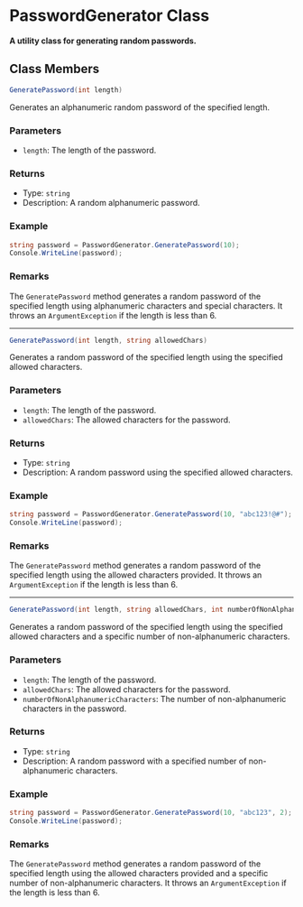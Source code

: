 # PasswordGenerator Class

**A utility class for generating random passwords.**

## Class Members

```csharp
GeneratePassword(int length)
```

Generates an alphanumeric random password of the specified length.

### Parameters

- `length`: The length of the password.

### Returns

- Type: `string`
- Description: A random alphanumeric password.

### Example

```csharp
string password = PasswordGenerator.GeneratePassword(10);
Console.WriteLine(password);
```

### Remarks

The `GeneratePassword` method generates a random password of the specified length using alphanumeric characters and special characters. It throws an `ArgumentException` if the length is less than 6.

---

```csharp
GeneratePassword(int length, string allowedChars)
```

Generates a random password of the specified length using the specified allowed characters.

### Parameters

- `length`: The length of the password.
- `allowedChars`: The allowed characters for the password.

### Returns

- Type: `string`
- Description: A random password using the specified allowed characters.

### Example

```csharp
string password = PasswordGenerator.GeneratePassword(10, "abc123!@#");
Console.WriteLine(password);
```

### Remarks

The `GeneratePassword` method generates a random password of the specified length using the allowed characters provided. It throws an `ArgumentException` if the length is less than 6.

---

```csharp
GeneratePassword(int length, string allowedChars, int numberOfNonAlphanumericCharacters)
```

Generates a random password of the specified length using the specified allowed characters and a specific number of non-alphanumeric characters.

### Parameters

- `length`: The length of the password.
- `allowedChars`: The allowed characters for the password.
- `numberOfNonAlphanumericCharacters`: The number of non-alphanumeric characters in the password.

### Returns

- Type: `string`
- Description: A random password with a specified number of non-alphanumeric characters.

### Example

```csharp
string password = PasswordGenerator.GeneratePassword(10, "abc123", 2);
Console.WriteLine(password);
```

### Remarks

The `GeneratePassword` method generates a random password of the specified length using the allowed characters provided and a specific number of non-alphanumeric characters. It throws an `ArgumentException` if the length is less than 6.

